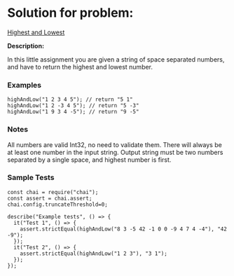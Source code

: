 # Solution for problem:

[Highest and Lowest](https://www.codewars.com/kata/554b4ac871d6813a03000035)

**Description:**

In this little assignment you are given a string of space separated numbers, and have to return the highest and lowest number.

### Examples

```plaintext
highAndLow("1 2 3 4 5"); // return "5 1"
highAndLow("1 2 -3 4 5"); // return "5 -3"
highAndLow("1 9 3 4 -5"); // return "9 -5"
```

### Notes

All numbers are valid Int32, no need to validate them.
There will always be at least one number in the input string.
Output string must be two numbers separated by a single space, and highest number is first.

### Sample Tests

```plaintext
const chai = require("chai");
const assert = chai.assert;
chai.config.truncateThreshold=0;

describe("Example tests", () => {
  it("Test 1", () => {
    assert.strictEqual(highAndLow("8 3 -5 42 -1 0 0 -9 4 7 4 -4"), "42 -9");
  });
  it("Test 2", () => {
    assert.strictEqual(highAndLow("1 2 3"), "3 1");
  });
});
```
